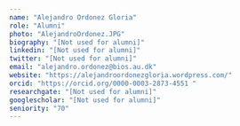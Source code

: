 ```yaml
---
name: "Alejandro Ordonez Gloria"
role: "Alumni"
photo: "AlejandroOrdonez.JPG"
biography: "[Not used for alumni]"
linkedin: "[Not used for alumni]"
twitter: "[Not used for alumni]"
email: "alejandro.ordonez@bios.au.dk"
website: "https://alejandroordonezgloria.wordpress.com/"
orcid: "https://orcid.org/0000-0003-2873-4551 "
researchgate: "[Not used for alumni]"
googlescholar: "[Not used for alumni]"
seniority: "70"
---
```

